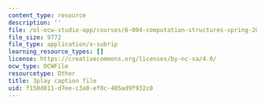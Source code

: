 ```yaml
---
content_type: resource
description: ''
file: /ol-ocw-studio-app/courses/6-004-computation-structures-spring-2017/f150d811d7eec3a0ef0c485ad9f932c0_5mJd--JCwBI.srt
file_size: 9772
file_type: application/x-subrip
learning_resource_types: []
license: https://creativecommons.org/licenses/by-nc-sa/4.0/
ocw_type: OCWFile
resourcetype: Other
title: 3play caption file
uid: f150d811-d7ee-c3a0-ef0c-485ad9f932c0
---
```


